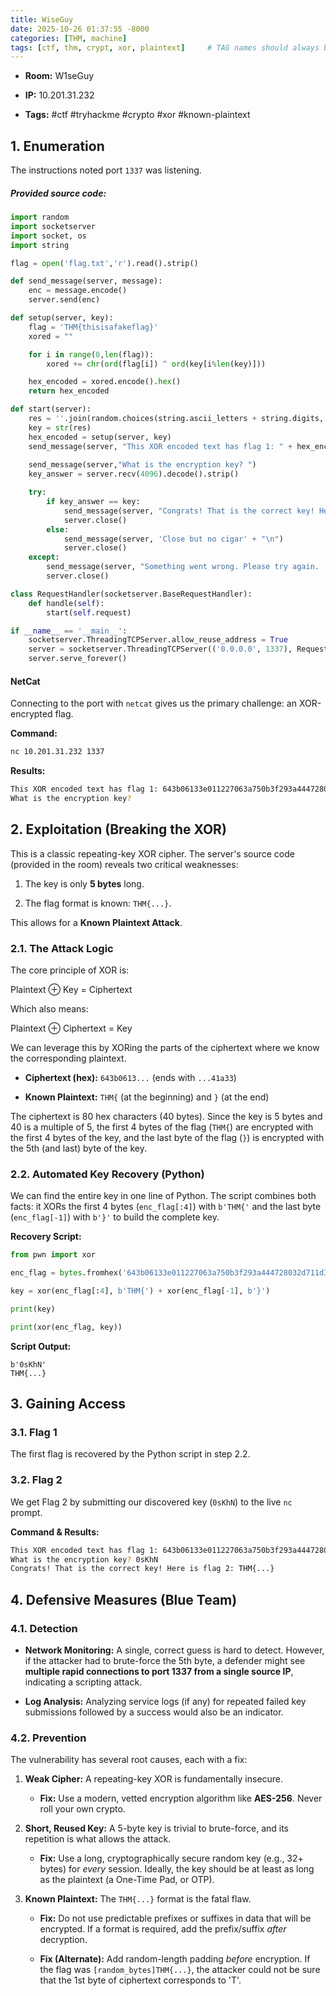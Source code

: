 ```yaml
---
title: WiseGuy
date: 2025-10-26 01:37:55 -8000
categories: [THM, machine]
tags: [ctf, thm, crypt, xor, plaintext]     # TAG names should always be lowercase
---
```


- **Room:** W1seGuy
    
- **IP:** 10.201.31.232
    
- **Tags:** #ctf #tryhackme #crypto #xor #known-plaintext
    

## 1. Enumeration

The instructions noted port `1337` was listening.

##### Provided source code:
```python
import random
import socketserver 
import socket, os
import string

flag = open('flag.txt','r').read().strip()

def send_message(server, message):
    enc = message.encode()
    server.send(enc)

def setup(server, key):
    flag = 'THM{thisisafakeflag}' 
    xored = ""

    for i in range(0,len(flag)):
        xored += chr(ord(flag[i]) ^ ord(key[i%len(key)]))

    hex_encoded = xored.encode().hex()
    return hex_encoded

def start(server):
    res = ''.join(random.choices(string.ascii_letters + string.digits, k=5))
    key = str(res)
    hex_encoded = setup(server, key)
    send_message(server, "This XOR encoded text has flag 1: " + hex_encoded + "\n")
    
    send_message(server,"What is the encryption key? ")
    key_answer = server.recv(4096).decode().strip()

    try:
        if key_answer == key:
            send_message(server, "Congrats! That is the correct key! Here is flag 2: " + flag + "\n")
            server.close()
        else:
            send_message(server, 'Close but no cigar' + "\n")
            server.close()
    except:
        send_message(server, "Something went wrong. Please try again. :)\n")
        server.close()

class RequestHandler(socketserver.BaseRequestHandler):
    def handle(self):
        start(self.request)

if __name__ == '__main__':
    socketserver.ThreadingTCPServer.allow_reuse_address = True
    server = socketserver.ThreadingTCPServer(('0.0.0.0', 1337), RequestHandler)
    server.serve_forever()
```
#### NetCat

Connecting to the port with `netcat` gives us the primary challenge: an XOR-encrypted flag.

**Command:**

```bash
nc 10.201.31.232 1337
```

**Results:**

```bash
This XOR encoded text has flag 1: 643b06133e011227063a750b3f293a444728032d711d395b2f5c3f32001b420732583b420b041a33
What is the encryption key?
```

## 2. Exploitation (Breaking the XOR)

This is a classic repeating-key XOR cipher. The server's source code (provided in the room) reveals two critical weaknesses:

1. The key is only **5 bytes** long.
    
2. The flag format is known: `THM{...}`.
    

This allows for a **Known Plaintext Attack**.

### 2.1. The Attack Logic

The core principle of XOR is:

Plaintext ⊕ Key = Ciphertext

Which also means:

Plaintext ⊕ Ciphertext = Key

We can leverage this by XORing the parts of the ciphertext where we know the corresponding plaintext.

- **Ciphertext (hex):** `643b0613...` (ends with `...41a33`)
    
- **Known Plaintext:** `THM{` (at the beginning) and `}` (at the end)
    

The ciphertext is 80 hex characters (40 bytes). Since the key is 5 bytes and 40 is a multiple of 5, the first 4 bytes of the flag (`THM{`) are encrypted with the first 4 bytes of the key, and the last byte of the flag (`}`) is encrypted with the 5th (and last) byte of the key.

### 2.2. Automated Key Recovery (Python)

We can find the entire key in one line of Python. The script combines both facts: it XORs the first 4 bytes (`enc_flag[:4]`) with `b'THM{'` and the last byte (`enc_flag[-1]`) with `b'}'` to build the complete key.

**Recovery Script:**

```python
from pwn import xor

enc_flag = bytes.fromhex('643b06133e011227063a750b3f293a444728032d711d395b2f5c3f32001b420732583b420b041a33')

key = xor(enc_flag[:4], b'THM{') + xor(enc_flag[-1], b'}')

print(key)

print(xor(enc_flag, key))
```

**Script Output:**

```
b'0sKhN'
THM{...}
```

## 3. Gaining Access

### 3.1. Flag 1

The first flag is recovered by the Python script in step 2.2.

### 3.2. Flag 2

We get Flag 2 by submitting our discovered key (`0sKhN`) to the live `nc` prompt.

**Command & Results:**

```bash
This XOR encoded text has flag 1: 643b06133e011227063a750b3f293a444728032d711d395b2f5c3f32001b420732583b420b041a33
What is the encryption key? 0sKhN
Congrats! That is the correct key! Here is flag 2: THM{...}
```

## 4. Defensive Measures (Blue Team)

### 4.1. Detection

- **Network Monitoring:** A single, correct guess is hard to detect. However, if the attacker had to brute-force the 5th byte, a defender might see **multiple rapid connections to port 1337 from a single source IP**, indicating a scripting attack.
    
- **Log Analysis:** Analyzing service logs (if any) for repeated failed key submissions followed by a success would also be an indicator.
    

### 4.2. Prevention

The vulnerability has several root causes, each with a fix:

1. **Weak Cipher:** A repeating-key XOR is fundamentally insecure.
    
    - **Fix:** Use a modern, vetted encryption algorithm like **AES-256**. Never roll your own crypto.
        
2. **Short, Reused Key:** A 5-byte key is trivial to brute-force, and its repetition is what allows the attack.
    
    - **Fix:** Use a long, cryptographically secure random key (e.g., 32+ bytes) for _every_ session. Ideally, the key should be at least as long as the plaintext (a One-Time Pad, or OTP).
        
3. **Known Plaintext:** The `THM{...}` format is the fatal flaw.
    
    - **Fix:** Do not use predictable prefixes or suffixes in data that will be encrypted. If a format is required, add the prefix/suffix _after_ decryption.
        
    - **Fix (Alternate):** Add random-length padding _before_ encryption. If the flag was `[random_bytes]THM{...}`, the attacker could not be sure that the 1st byte of ciphertext corresponds to 'T'.
